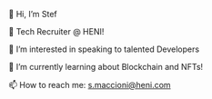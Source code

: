 👋 Hi, I’m Stef 

🚀 Tech Recruiter @ HENI!

👀 I’m interested in speaking to talented Developers

🌱 I’m currently learning about Blockchain and NFTs!

📫 How to reach me: s.maccioni@heni.com

<!---
smaccioni/smaccioni is a ✨ special ✨ repository because its `README.md` (this file) appears on your GitHub profile.
You can click the Preview link to take a look at your changes.
--->
